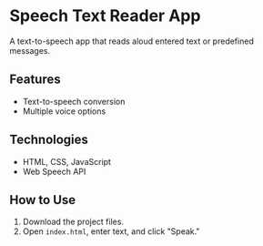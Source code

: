 # Speech Text Reader App

A text-to-speech app that reads aloud entered text or predefined messages.

## Features
- Text-to-speech conversion
- Multiple voice options

## Technologies
- HTML, CSS, JavaScript
- Web Speech API

## How to Use
1. Download the project files.
2. Open `index.html`, enter text, and click "Speak."
